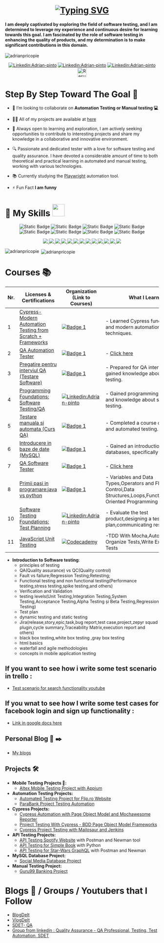 
<h1 align="center">
<a href="https://git.io/typing-svg"><img src="https://readme-typing-svg.herokuapp.com?font=Fira+Code&size=25&pause=800&center=true&random=false&width=650&height=250&lines=Hello+there%F0%9F%91%8B;I'm+Adrian!" alt="Typing SVG" /></a>

<h4 align="left"> I am deeply captivated by exploring the field of software testing, and I am determined to leverage my experience and continuous desire for learning towards this goal. I am fascinated by the role of software testing in enhancing the quality of products, and my determination is to make significant contributions in this domain.</h4>


<p align="left"> <img src="https://komarev.com/ghpvc/?username=adrianpricopie&label=Profile%20views&color=0e75b6&style=flat" alt="adrianpricopie" /> </p>
<div align="center">
  
[![Linkedin:Adrian-pinto](https://img.shields.io/badge/LinkedIn-0077B5?style=for-the-badge&logo=linkedin&logoColor=white)](https://www.linkedin.com/in/adrian-pricopie-a1a5a8215/)
[![Linkedin:Adrian-pinto](https://img.shields.io/badge/Instagram-E4405F?style=for-the-badge&logo=instagram&logoColor=white)](https://www.instagram.com/adrian.pricopie/)
[![Linkedin:Adrian-pinto](https://img.shields.io/badge/website-000000?style=for-the-badge&logo=About.me&logoColor=white)](https://adrianpricopie.ro/)
<a href="https://github.com/AdrianPricopie/AdrianPricopie/blob/main/Adrian_Pricopie_QA_Resume.pdf%20(2).pdf" target="_blank" rel="noreferrer">
    <img src="https://cdn-icons-png.flaticon.com/512/8101/8101319.png" alt="Resume" width="30" height="30"/>
  </a>

</div>

# Step By Step Toward The Goal :dart:


- 👯 I’m looking to collaborate on **Automation Testing or Manual testing 💻**

- 👨‍💻 All of my projects are available at [here](https://github.com/AdrianPricopie?tab=repositories)

- 🌱 Always open to learning and exploration, I am actively seeking opportunities to contribute to interesting projects and share my knowledge in a collaborative and innovative environment.

- 🔍 Passionate and dedicated tester with a love for software testing and quality assurance. I have devoted a considerable amount of time to both theoretical and practical learning in automated and manual testing, working with various technologies.
  
- 📚 Currently studying the [Playwright](https://playwright.dev/) automation tool.

- ⚡ Fun Fact **I am funny**
  
<p align="left">
</p>

# 🤵 My Skills <img src='https://user-images.githubusercontent.com/74038190/206662607-d9e7591e-bbf9-42f9-9386-29efc927bc16.gif' width="40">

<p align="center">
<img alt="Static Badge" src="https://img.shields.io/badge/Jira-blue?logo=Jira&color=blue">
<img alt="Static Badge" src="https://img.shields.io/badge/Trello-blue?logo=trello&color=blue">
<img alt="Static Badge" src="https://img.shields.io/badge/JSON-blue?logo=JSON&color=black">
<img alt="Static Badge" src="https://img.shields.io/badge/XML-blue?logo=XML&color=black">
<img alt="Static Badge" src="https://img.shields.io/badge/SQL-blue?logo=SQL">
<img alt="Static Badge" src="https://img.shields.io/badge/Qase-purple?logo=QASE">
<img alt="Static Badge" src="https://img.shields.io/badge/Testrail-purple?logo=Testrail&color=blue">
<img alt="Static Badge" src="https://img.shields.io/badge/PyTest-purple?logo=PyTest&color=white">
</p>

<div align="center">
    <a href="https://git-scm.com/"> <img src="https://skillicons.dev/icons?i=html" /> </a>
    <a href="https://git-scm.com/"> <img src="https://skillicons.dev/icons?i=css" /> </a>
    <a href="https://code.visualstudio.com/"> <img src="https://skillicons.dev/icons?i=vscode" /> </a>
    <a href="https://github.com/"> <img src="https://skillicons.dev/icons?i=github" /> </a>
    <a href="https://git-scm.com/"> <img src="https://skillicons.dev/icons?i=git" /> </a>
    <a href="https://www.python.org/"> <img src="https://skillicons.dev/icons?i=python" /> </a>
    <a href="https://www.postman.com/"> <img src="https://skillicons.dev/icons?i=postman" /> </a>
    <a href="https://selenium-python.readthedocs.io/index.html"> <img src="https://skillicons.dev/icons?i=selenium" /> </a>
    <a href="https://www.mysql.com/"> <img src="https://skillicons.dev/icons?i=mysql" /> </a>
    <a href="https://www.jenkins.io/"> <img src="https://skillicons.dev/icons?i=jenkins" /> </a>
    <a href="https://www.cypress.io/"> <img src="https://skillicons.dev/icons?i=cypress" /> </a>
    <a href="https://nodejs.org/en"> <img src="https://skillicons.dev/icons?i=javascript" /> </a>
    <a href="https://www.java.com/en/"> <img src="https://skillicons.dev/icons?i=java" /> </a>
</div>

<p><img align="left" src="https://github-readme-stats.vercel.app/api/top-langs?username=adrianpricopie&show_icons=true&locale=en&layout=compact" alt="adrianpricopie" /> </p>
<p>&nbsp;<img align="center" src="https://github-readme-stats.vercel.app/api?username=adrianpricopie&show_icons=true&locale=en" alt="adrianpricopie" /></p>

# Courses :books:
| Nr. | Licenses & Certifications       | Organization (Link to Courses)                                                                                              | What I Learned                                                                                                                                                   | 
|-----|--------------------------------|----------------------------------------------------------------------------------------------------------------------------|-----------------------------------------------------------------------------------------------------------------------------------------------------------------| 
| 1   | [Cypress-Modern Automation Testing from Scratch + Frameworks](https://www.udemy.com/certificate/UC-54ba25e1-8f17-4592-a285-eb21c7cbe5fe/)  | [![Badge 1](https://img.shields.io/badge/Udemy-EC5252?style=for-the-badge&logo=Udemy&logoColor=white)](https://www.udemy.com/course/cypress-tutorial/?couponCode=KEEPLEARNING) | - Learned Cypress fundamentals and modern automation testing techniques.                                                                                       | 
| 2   | [QA Automation Tester](https://github.com/AdrianPricopie/AdrianPricopie/blob/main/QA%20automation%20.png) | [![Badge 1](https://img.shields.io/badge/ITFactory-000000?style=for-the-badge&logoColor=white)](https://www.itfactory.ro/) | - [Click here](https://github.com/AdrianPricopie/AdrianPricopie/blob/main/QA%20automation%20competence.png)                                                                                                                  | 
| 3   | [Pregatire pentru interviul QA (Testare Software)](https://www.udemy.com/certificate/UC-63aa5699-9ad1-4ec6-b198-f949489a84cb/) | [![Badge 1](https://img.shields.io/badge/Udemy-EC5252?style=for-the-badge&logo=Udemy&logoColor=white)](https://www.udemy.com/course/pregatire-pentru-interviul-qa-testare-software/?couponCode=KEEPLEARNING) | - Prepared for QA interviews and gained knowledge about software testing.                                                                                       | 
| 4   | [Programming Foundations: Software Testing/QA](https://www.linkedin.com/learning/certificates/09d21f167e2aaa149fb0d8f6a6a8ceadb656fcecefd1355465f4c58c3717a1fb) | [![Linkedin:Adrian-pinto](https://img.shields.io/badge/LinkedIn-0077B5?style=for-the-badge&logo=linkedin&logoColor=white)](https://www.linkedin.com/learning/programming-foundations-software-testing-qa?trk=learning-certificate_detail_search-card&upsellOrderOrigin=default_guest_learning) | - Gained programming foundations and knowledge about software testing.                                                                                            |
| 5   | [Testare manuala si automata (Curs QA)](https://www.udemy.com/certificate/UC-4b67e7bd-905d-4454-9ad6-fe8c3ac3f60f/)  | [![Badge 1](https://img.shields.io/badge/Udemy-EC5252?style=for-the-badge&logo=Udemy&logoColor=white)](https://www.udemy.com/course/testare-manuala-si-automata-curs-qa/?couponCode=KEEPLEARNING) | - Completed a course on manual and automated testing.                                                                                                           | 
| 6   | [Introducere in baze de date (MySQL)](https://www.udemy.com/certificate/UC-0957b61c-2328-427f-a995-7abd575cb078/) | [![Badge 1](https://img.shields.io/badge/Udemy-EC5252?style=for-the-badge&logo=Udemy&logoColor=white)](https://www.udemy.com/course/introducere-in-baze-de-date-mysql/?couponCode=KEEPLEARNING) | - Gained an introduction to databases, specifically MySQL.                                                                                                       |
| 7   | [QA Software Tester](https://github.com/AdrianPricopie/AdrianPricopie/blob/main/Software%20Tester%20certification.png) |  [![Badge 1](https://img.shields.io/badge/ITFactory-000000?style=for-the-badge&logoColor=white)](https://www.itfactory.ro/) | - [Click here](https://github.com/AdrianPricopie/AdrianPricopie/blob/main/QA%20Software%20tester%20competences.png)                                                                                               |
| 8   | [Primii pasi in programare:java vs python](https://github.com/AdrianPricopie/AdrianPricopie/blob/main/legendadr-Primii-Pasi-in-Programare-Java-vs-Python-Certificate-Hello-IT-Factory.pdf) |  [![Badge 1](https://img.shields.io/badge/ITFactory-000000?style=for-the-badge&logoColor=white)](https://www.itfactory.ro/) | - Variables and Data Types,Operators and Flow Control,Data Structures,Loops,Functions,Object-Oriented Programming (OOP) |
| 10   | [Software Testing Foundations: Test Planning](https://www.linkedin.com/learning/certificates/def14e4a7ff5534826667c32da590b14f2dcb70198859378b935af0d6acdfef8) | [![Linkedin:Adrian-pinto](https://img.shields.io/badge/LinkedIn-0077B5?style=for-the-badge&logo=linkedin&logoColor=white)](https://www.linkedin.com/learning/software-testing-foundations-test-planning/planning-for-your-test) | - Evaluate the test product,designing a test plan,communicating result |
| 11   | [JavaScript Unit Testing](https://www.codecademy.com/profiles/py4928557372/certificates/f4276e8c08a3ba174ef0147deb0c3013) | [![Codecademy](https://img.shields.io/badge/Codecademy-FFF0E5?style=for-the-badge&logo=codecademy&logoColor=1F243A)](https://www.codecademy.com/learn/learn-javascript-unit-testing)| -TDD With Mocha,Automate and Organize Tests,Write Expressive Tests |

- **Introduction to Software testing**:
  - principles of testing
  - QA(Quality assurance) vs QC(Quality control)
  - Fault vs failure;Regression Testing;Retesting;
  - Functional testing and non functional testing(Performance testing,stress testing,spike testing,and others)
  - Verification and Validation
  - testing levels(Unit Testing,Integration Testing,System Testing,Acceptance Testing,Alpha Testing și Beta Testing,Regression Testing)
  - Test plan
  - dynamic testing and static testing
  - Jira(release,story,epic,task,bug report,test case,project,zepyr squad plugin,cycle summary,Traceability Matrix,execution report and others)
  - black box testing,white box testing ,gray box testing
  - html basics
  - waterfall and agile methodologies
  - concepts in mobile application testing

## If you want to see how i write some test scenario in trello :
- [Test scenario for search functionality youtube](https://github.com/AdrianPricopie/AdrianPricopie/blob/main/My%20Test%20scenario%20search%20functionality%20from%20youtube.pdf)

## If you wnat to see how I write some test cases for facebook login and sign up functionality :
- [Link in google docs here ](https://docs.google.com/spreadsheets/d/1mbmvSCWhUuvhe4rlynCvJWy53A1xb7TIrOr76TfQ2Bg/edit#gid=1448916567)

 
## Personal Blog :newspaper:  :black_nib:

- [My blogs](https://adrianpricopie.ro/services/)
 
## Projects 🛠️
- **Mobile Testing Projects 📱:**
  - [Altex Mobile Testing Project with Appium](https://github.com/AdrianPricopie/MobileTestingAppium)
- **Automation Testing Projects:**
  - [Automated Testing Project for Flip.ro Website](https://github.com/AdrianPricopie/PythonUnitTestPOMBasedProject)
  - [ParaBank Project Testing Automation](https://github.com/AdrianPricopie/Project-Testing-with-BDD)
- **Cypress Projects:**
  - [Cypress Automation with Page Object Model and Mochawesome Reporter](https://github.com/AdrianPricopie/CypressAutomation)
  - [Project Testing With Cypress - BDD Page Object Model Frameworks](https://github.com/AdrianPricopie/ProjectTesting-With-Cypress-BDD-Page-object-model-frameworks)
  - [Cypress Project Testing with Mailosaur and Jenkins](https://github.com/AdrianPricopie/CypressFashionDays)
- **API Testing Projects:**
  - [API Testing Spotify Website](https://github.com/AdrianPricopie/API-Testing) with Postman and Newman tool
  - [API Testing for Simple Book](https://github.com/AdrianPricopie/Python-API-Testing-) with Python
  - [API Testing for Star-Wars GraphQL](https://github.com/AdrianPricopie/API-Testing-Star-Wars-GraphQL) with Postman and Newman
- **MySQL Database Project:**
  - [Social Media Database Project](https://github.com/AdrianPricopie/MySQL-Project)
- **Manual Testing Project:**
  - [Guru99 Banking Project](https://github.com/AdrianPricopie/Manual-Testing-Project-in-Jira)

# Blogs 📰 / Groups / Youtubers that  I Follow

- [BlogDeIt](https://www.blogdeit.ro/)
- [VlogDeIt](https://www.youtube.com/@VlogDeIT)
- [SDET- QA](https://www.youtube.com/@sdetpavan)
- [Group from linkedin : Quality Assurance - QA Professional, Testing, Test Automation, SDET](https://www.linkedin.com/groups/60879/)


